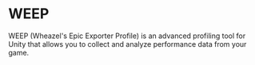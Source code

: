 # WEEP
 WEEP (Wheazel's Epic Exporter Profile) is an advanced profiling tool for Unity that allows you to collect and analyze performance data from your game.
